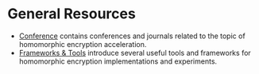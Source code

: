 # General Resources

- [Conference](./Conference.md) contains conferences and journals related to the topic of homomorphic encryption acceleration.
- [Frameworks & Tools](./Frameworks%20&%20Tools) introduce several useful tools and frameworks for homomorphic encryption implementations and experiments.

